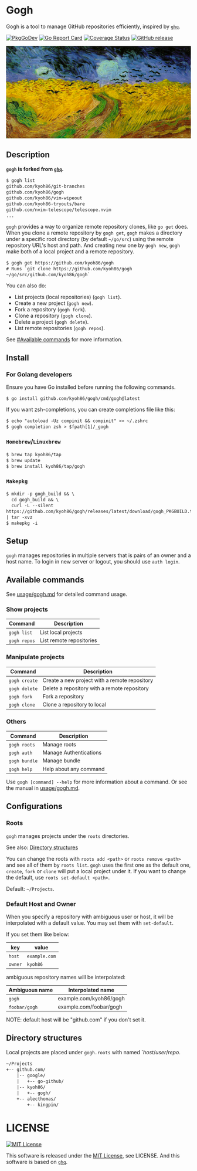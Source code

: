# Gogh

Gogh is a tool to manage GitHub repositories efficiently, inspired by [`ghq`](https://github.com/motemen/ghq).

[![`PkgGoDev`](https://pkg.go.dev/badge/kyoh86/gogh)](https://pkg.go.dev/kyoh86/gogh)
[![Go Report Card](https://goreportcard.com/badge/github.com/kyoh86/gogh)](https://goreportcard.com/report/github.com/kyoh86/gogh)
[![Coverage Status](https://img.shields.io/codecov/c/github/kyoh86/gogh.svg)](https://codecov.io/gh/kyoh86/gogh)
[![GitHub release](https://github.com/kyoh86/gogh/actions/workflows/release.yml/badge.svg)](https://github.com/kyoh86/gogh/releases)

![](./image/gogh.jpg)

## Description

**`gogh` is forked from [`ghq`](https://github.com/motemen/ghq).**

```console
$ gogh list
github.com/kyoh86/git-branches
github.com/kyoh86/gogh
github.com/kyoh86/vim-wipeout
github.com/kyoh86-tryouts/bare
github.com/nvim-telescope/telescope.nvim
...
```

`gogh` provides a way to organize remote repository clones, like `go get` does.  When you clone a
remote repository by `gogh get`, `gogh` makes a directory under a specific root directory (by default
`~/go/src`) using the remote repository URL's host and path.  And creating new one by `gogh new`,
`gogh` make both of a local project and a remote repository.

```console
$ gogh get https://github.com/kyoh86/gogh
# Runs `git clone https://github.com/kyoh86/gogh ~/go/src/github.com/kyoh86/gogh`
```

You can also do:

- List projects (local repositories) (`gogh list`).
- Create a new project (`gogh new`).
- Fork a repository (`gogh fork`).
- Clone a repository (`gogh clone`).
- Delete a project (`gogh delete`).
- List remote repositories (`gogh repos`).

See [#Available commands](#Available+commands) for more information.

## Install

### For Golang developers

Ensure you have Go installed before running the following commands.

```console
$ go install github.com/kyoh86/gogh/cmd/gogh@latest
```

If you want zsh-completions, you can create completions file like this:

```console
$ echo "autoload -Uz compinit && compinit" >> ~/.zshrc
$ gogh completion zsh > $fpath[1]/_gogh
```

### `Homebrew`/`Linuxbrew`

```console
$ brew tap kyoh86/tap
$ brew update
$ brew install kyoh86/tap/gogh
```

### `Makepkg`

```console
$ mkdir -p gogh_build && \
  cd gogh_build && \
  curl -L --silent https://github.com/kyoh86/gogh/releases/latest/download/gogh_PKGBUILD.tar.gz | tar -xvz
$ makepkg -i
```

## Setup

`gogh` manages repositories in multiple servers that is pairs of an owner and a host name.
To login in new server or logout, you should use `auth login`.

## Available commands

See [usage/gogh.md](./usage/gogh.md) for detailed command usage.

### Show projects

| Command        | Description              |
| --             | --                       |
| `gogh list`    | List local projects      |
| `gogh repos`   | List remote repositories |

### Manipulate projects

| Command       | Description                                   |
| --            | --                                            |
| `gogh create` | Create a new project with a remote repository |
| `gogh delete` | Delete a repository with a remote repository  |
| `gogh fork`   | Fork a repository                             |
| `gogh clone`  | Clone a repository to local                   |

### Others

| Command       | Description            |
| --            | --                     |
| `gogh roots`  | Manage roots           |
| `gogh auth`   | Manage Authentications |
| `gogh bundle` | Manage bundle          |
| `gogh help`   | Help about any command |

Use `gogh [command] --help` for more information about a command.
Or see the manual in [usage/gogh.md](./usage/gogh.md).

## Configurations

### Roots

`gogh` manages projects under the `roots` directories.

See also: [Directory structures](#Directory+structures)

You can change the roots with `roots add <path>` or `roots remove <path>` and see all of them by
`roots list`.  `gogh` uses the first one as the default one, `create`, `fork` or `clone` will put a
local project under it. If you want to change the default, use `roots set-default <path>`.

Default: `~/Projects`.

### Default Host and Owner

When you specify a repository with ambiguous user or host, it will be interpolated with a default
value. You may set them with `set-default`.

If you set them like below:

| key     | value         |
| -       | -             |
| `host`  | `example.com` |
| `owner` | `kyoh86`      |

ambiguous repository names will be interpolated:

| Ambiguous name | Interpolated name       |
| --             | --                      |
| `gogh`         | example.com/kyoh86/gogh |
| `foobar/gogh`  | example.com/foobar/gogh |

NOTE: default host will be "github.com" if you don't set it.

## Directory structures

Local projects are placed under `gogh.roots` with named `*host*/*user*/*repo*.

```
~/Projects
+-- github.com/
    |-- google/
    |   +-- go-github/
    |-- kyoh86/
    |   +-- gogh/
    +-- alecthomas/
        +-- kingpin/
```

# LICENSE

[![MIT License](http://img.shields.io/badge/license-MIT-blue.svg)](http://www.opensource.org/licenses/MIT)

This software is released under the [MIT License](http://www.opensource.org/licenses/MIT), see
LICENSE.  And this software is based on [`ghq`](https://github.com/motemen/ghq).
